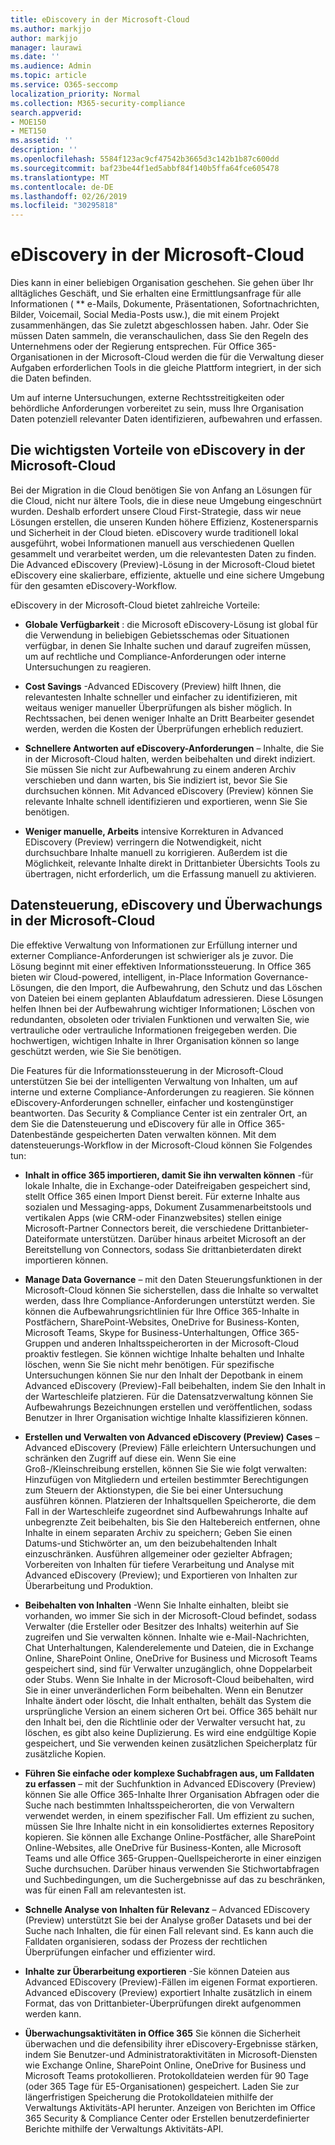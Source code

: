 ```yaml
---
title: eDiscovery in der Microsoft-Cloud
ms.author: markjjo
author: markjjo
manager: laurawi
ms.date: ''
ms.audience: Admin
ms.topic: article
ms.service: O365-seccomp
localization_priority: Normal
ms.collection: M365-security-compliance
search.appverid:
- MOE150
- MET150
ms.assetid: ''
description: ''
ms.openlocfilehash: 5584f123ac9cf47542b3665d3c142b1b87c600dd
ms.sourcegitcommit: baf23be44f1ed5abbf84f140b5ffa64fce605478
ms.translationtype: MT
ms.contentlocale: de-DE
ms.lasthandoff: 02/26/2019
ms.locfileid: "30295818"
---
```

# <a name="ediscovery-in-the-microsoft-cloud"></a>eDiscovery in der Microsoft-Cloud

Dies kann in einer beliebigen Organisation geschehen. Sie gehen über Ihr alltägliches Geschäft, und Sie erhalten eine Ermittlungsanfrage für alle Informationen ( ** e-Mails, Dokumente, Präsentationen, Sofortnachrichten, Bilder, Voicemail, Social Media-Posts usw.), die mit einem Projekt zusammenhängen, das Sie zuletzt abgeschlossen haben. Jahr. Oder Sie müssen Daten sammeln, die veranschaulichen, dass Sie den Regeln des Unternehmens oder der Regierung entsprechen. Für Office 365-Organisationen in der Microsoft-Cloud werden die für die Verwaltung dieser Aufgaben erforderlichen Tools in die gleiche Plattform integriert, in der sich die Daten befinden.

Um auf interne Untersuchungen, externe Rechtsstreitigkeiten oder behördliche Anforderungen vorbereitet zu sein, muss Ihre Organisation Daten potenziell relevanter Daten identifizieren, aufbewahren und erfassen.


## <a name="key-benefits-of-ediscovery-in-the-microsoft-cloud"></a>Die wichtigsten Vorteile von eDiscovery in der Microsoft-Cloud

Bei der Migration in die Cloud benötigen Sie von Anfang an Lösungen für die Cloud, nicht nur ältere Tools, die in diese neue Umgebung eingeschnürt wurden. Deshalb erfordert unsere Cloud First-Strategie, dass wir neue Lösungen erstellen, die unseren Kunden höhere Effizienz, Kostenersparnis und Sicherheit in der Cloud bieten. eDiscovery wurde traditionell lokal ausgeführt, wobei Informationen manuell aus verschiedenen Quellen gesammelt und verarbeitet werden, um die relevantesten Daten zu finden. Die Advanced eDiscovery (Preview)-Lösung in der Microsoft-Cloud bietet eDiscovery eine skalierbare, effiziente, aktuelle und eine sichere Umgebung für den gesamten eDiscovery-Workflow.

eDiscovery in der Microsoft-Cloud bietet zahlreiche Vorteile:

- **Globale Verfügbarkeit** : die Microsoft eDiscovery-Lösung ist global für die Verwendung in beliebigen Gebietsschemas oder Situationen verfügbar, in denen Sie Inhalte suchen und darauf zugreifen müssen, um auf rechtliche und Compliance-Anforderungen oder interne Untersuchungen zu reagieren.

- **Cost Savings** -Advanced EDiscovery (Preview) hilft Ihnen, die relevantesten Inhalte schneller und einfacher zu identifizieren, mit weitaus weniger manueller Überprüfungen als bisher möglich. In Rechtssachen, bei denen weniger Inhalte an Dritt Bearbeiter gesendet werden, werden die Kosten der Überprüfungen erheblich reduziert.

- **Schnellere Antworten auf eDiscovery-Anforderungen** – Inhalte, die Sie in der Microsoft-Cloud halten, werden beibehalten und direkt indiziert. Sie müssen Sie nicht zur Aufbewahrung zu einem anderen Archiv verschieben und dann warten, bis Sie indiziert ist, bevor Sie Sie durchsuchen können. Mit Advanced eDiscovery (Preview) können Sie relevante Inhalte schnell identifizieren und exportieren, wenn Sie Sie benötigen.

- **Weniger manuelle, Arbeits** intensive Korrekturen in Advanced EDiscovery (Preview) verringern die Notwendigkeit, nicht durchsuchbare Inhalte manuell zu korrigieren. Außerdem ist die Möglichkeit, relevante Inhalte direkt in Drittanbieter Übersichts Tools zu übertragen, nicht erforderlich, um die Erfassung manuell zu aktivieren.

## <a name="data-governance-ediscovery-and-audting-in-the-microsoft-cloud"></a>Datensteuerung, eDiscovery und Überwachungs in der Microsoft-Cloud

Die effektive Verwaltung von Informationen zur Erfüllung interner und externer Compliance-Anforderungen ist schwieriger als je zuvor. Die Lösung beginnt mit einer effektiven Informationssteuerung. In Office 365 bieten wir Cloud-powered, intelligent, in-Place Information Governance-Lösungen, die den Import, die Aufbewahrung, den Schutz und das Löschen von Dateien bei einem geplanten Ablaufdatum adressieren. Diese Lösungen helfen Ihnen bei der Aufbewahrung wichtiger Informationen; Löschen von redundanten, obsoleten oder trivialen Funktionen und verwalten Sie, wie vertrauliche oder vertrauliche Informationen freigegeben werden. Die hochwertigen, wichtigen Inhalte in Ihrer Organisation können so lange geschützt werden, wie Sie Sie benötigen.

Die Features für die Informationssteuerung in der Microsoft-Cloud unterstützen Sie bei der intelligenten Verwaltung von Inhalten, um auf interne und externe Compliance-Anforderungen zu reagieren. Sie können eDiscovery-Anforderungen schneller, einfacher und kostengünstiger beantworten. Das Security & Compliance Center ist ein zentraler Ort, an dem Sie die Datensteuerung und eDiscovery für alle in Office 365-Datenbestände gespeicherten Daten verwalten können. Mit dem datensteuerungs-Workflow in der Microsoft-Cloud können Sie Folgendes tun:

- **Inhalt in office 365 importieren, damit Sie ihn verwalten können** -für lokale Inhalte, die in Exchange-oder Dateifreigaben gespeichert sind, stellt Office 365 einen Import Dienst bereit. Für externe Inhalte aus sozialen und Messaging-apps, Dokument Zusammenarbeitstools und vertikalen Apps (wie CRM-oder Finanzwebsites) stellen einige Microsoft-Partner Connectors bereit, die verschiedene Drittanbieter-Dateiformate unterstützen. Darüber hinaus arbeitet Microsoft an der Bereitstellung von Connectors, sodass Sie drittanbieterdaten direkt importieren können.

- **Manage Data Governance** – mit den Daten Steuerungsfunktionen in der Microsoft-Cloud können Sie sicherstellen, dass die Inhalte so verwaltet werden, dass Ihre Compliance-Anforderungen unterstützt werden. Sie können die Aufbewahrungsrichtlinien für Ihre Office 365-Inhalte in Postfächern, SharePoint-Websites, OneDrive for Business-Konten, Microsoft Teams, Skype for Business-Unterhaltungen, Office 365-Gruppen und anderen Inhaltsspeicherorten in der Microsoft-Cloud proaktiv festlegen. Sie können wichtige Inhalte behalten und Inhalte löschen, wenn Sie Sie nicht mehr benötigen. Für spezifische Untersuchungen können Sie nur den Inhalt der Depotbank in einem Advanced eDiscovery (Preview)-Fall beibehalten, indem Sie den Inhalt in der Warteschleife platzieren. Für die Datensatzverwaltung können Sie Aufbewahrungs Bezeichnungen erstellen und veröffentlichen, sodass Benutzer in Ihrer Organisation wichtige Inhalte klassifizieren können.
 
- **Erstellen und Verwalten von Advanced eDiscovery (Preview) Cases** – Advanced eDiscovery (Preview) Fälle erleichtern Untersuchungen und schränken den Zugriff auf diese ein. Wenn Sie eine Groß-/Kleinschreibung erstellen, können Sie Sie wie folgt verwalten: Hinzufügen von Mitgliedern und erteilen bestimmter Berechtigungen zum Steuern der Aktionstypen, die Sie bei einer Untersuchung ausführen können. Platzieren der Inhaltsquellen Speicherorte, die dem Fall in der Warteschleife zugeordnet sind Aufbewahrungs Inhalte auf unbegrenzte Zeit beibehalten, bis Sie den Haltebereich entfernen, ohne Inhalte in einem separaten Archiv zu speichern; Geben Sie einen Datums-und Stichwörter an, um den beizubehaltenden Inhalt einzuschränken. Ausführen allgemeiner oder gezielter Abfragen; Vorbereiten von Inhalten für tiefere Verarbeitung und Analyse mit Advanced eDiscovery (Preview); und Exportieren von Inhalten zur Überarbeitung und Produktion.

- **Beibehalten von Inhalten** -Wenn Sie Inhalte einhalten, bleibt sie vorhanden, wo immer Sie sich in der Microsoft-Cloud befindet, sodass Verwalter (die Ersteller oder Besitzer des Inhalts) weiterhin auf Sie zugreifen und Sie verwalten können. Inhalte wie e-Mail-Nachrichten, Chat Unterhaltungen, Kalenderelemente und Dateien, die in Exchange Online, SharePoint Online, OneDrive for Business und Microsoft Teams gespeichert sind, sind für Verwalter unzugänglich, ohne Doppelarbeit oder Stubs. Wenn Sie Inhalte in der Microsoft-Cloud beibehalten, wird Sie in einer unveränderlichen Form beibehalten. Wenn ein Benutzer Inhalte ändert oder löscht, die Inhalt enthalten, behält das System die ursprüngliche Version an einem sicheren Ort bei. Office 365 behält nur den Inhalt bei, den die Richtlinie oder der Verwalter versucht hat, zu löschen, es gibt also keine Duplizierung. Es wird eine endgültige Kopie gespeichert, und Sie verwenden keinen zusätzlichen Speicherplatz für zusätzliche Kopien. 

- **Führen Sie einfache oder komplexe Suchabfragen aus, um Falldaten zu erfassen** – mit der Suchfunktion in Advanced EDiscovery (Preview) können Sie alle Office 365-Inhalte Ihrer Organisation Abfragen oder die Suche nach bestimmten Inhaltsspeicherorten, die von Verwaltern verwendet werden, in einem spezifischer Fall. Um effizient zu suchen, müssen Sie Ihre Inhalte nicht in ein konsolidiertes externes Repository kopieren. Sie können alle Exchange Online-Postfächer, alle SharePoint Online-Websites, alle OneDrive für Business-Konten, alle Microsoft Teams und alle Office 365-Gruppen-Quellspeicherorte in einer einzigen Suche durchsuchen. Darüber hinaus verwenden Sie Stichwortabfragen und Suchbedingungen, um die Suchergebnisse auf das zu beschränken, was für einen Fall am relevantesten ist.

- **Schnelle Analyse von Inhalten für Relevanz** – Advanced EDiscovery (Preview) unterstützt Sie bei der Analyse großer Datasets und bei der Suche nach Inhalten, die für einen Fall relevant sind. Es kann auch die Falldaten organisieren, sodass der Prozess der rechtlichen Überprüfungen einfacher und effizienter wird.

- **Inhalte zur Überarbeitung exportieren** -Sie können Dateien aus Advanced EDiscovery (Preview)-Fällen im eigenen Format exportieren. Advanced eDiscovery (Preview) exportiert Inhalte zusätzlich in einem Format, das von Drittanbieter-Überprüfungen direkt aufgenommen werden kann.
    
- **Überwachungsaktivitäten in Office 365** Sie können die Sicherheit überwachen und die defensibility ihrer eDiscovery-Ergebnisse stärken, indem Sie Benutzer-und Administratoraktivitäten in Microsoft-Diensten wie Exchange Online, SharePoint Online, OneDrive for Business und Microsoft Teams protokollieren. Protokolldateien werden für 90 Tage (oder 365 Tage für E5-Organisationen) gespeichert. Laden Sie zur längerfristigen Speicherung die Protokolldateien mithilfe der Verwaltungs Aktivitäts-API herunter. Anzeigen von Berichten im Office 365 Security & Compliance Center oder Erstellen benutzerdefinierter Berichte mithilfe der Verwaltungs Aktivitäts-API.
